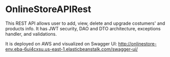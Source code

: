 # OnlineStoreAPIRest

This REST API allows user to add, view, delete and upgrade costumers' and products info. It has JWT security, DAO and DTO architecture, exceptions handler, and validations.

It is deployed on AWS and visualized on Swagger UI: http://onlinestore-env.eba-6ui4cxsu.us-east-1.elasticbeanstalk.com/swagger-ui/
